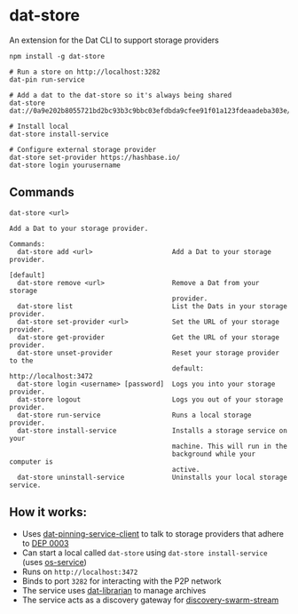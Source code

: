 # dat-store
An extension for the Dat CLI to support storage providers

```shell
npm install -g dat-store

# Run a store on http://localhost:3282
dat-pin run-service

# Add a dat to the dat-store so it's always being shared
dat-store dat://0a9e202b8055721bd2bc93b3c9bbc03efdbda9cfee91f01a123fdeaadeba303e/

# Install local
dat-store install-service

# Configure external storage provider
dat-store set-provider https://hashbase.io/
dat-store login yourusername
```

## Commands

```
dat-store <url>

Add a Dat to your storage provider.

Commands:
  dat-store add <url>                    Add a Dat to your storage provider.
                                                                       [default]
  dat-store remove <url>                 Remove a Dat from your storage
                                         provider.
  dat-store list                         List the Dats in your storage provider.
  dat-store set-provider <url>           Set the URL of your storage provider.
  dat-store get-provider                 Get the URL of your storage provider.
  dat-store unset-provider               Reset your storage provider to the
                                         default: http://localhost:3472
  dat-store login <username> [password]  Logs you into your storage provider.
  dat-store logout                       Logs you out of your storage provider.
  dat-store run-service                  Runs a local storage provider.
  dat-store install-service              Installs a storage service on your
                                         machine. This will run in the
                                         background while your computer is
                                         active.
  dat-store uninstall-service            Uninstalls your local storage service.
```

## How it works:

- Uses [dat-pinning-service-client](https://github.com/beakerbrowser/dat-pinning-service-client) to talk to storage providers that adhere to [DEP 0003](https://www.datprotocol.com/deps/0003-http-pinning-service-api/)
- Can start a local  called `dat-store` using `dat-store install-service` (uses [os-service](https://www.npmjs.com/package/os-service))
- Runs on `http://localhost:3472`
- Binds to port `3282` for interacting with the P2P network
- The service uses [dat-librarian](https://www.npmjs.com/package/dat-librarian) to manage archives
- The service acts as a discovery gateway for [discovery-swarm-stream](https://www.npmjs.com/package/discovery-swarm-stream)
